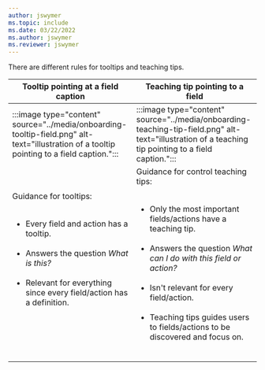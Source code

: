 ```yaml
---
author: jswymer
ms.topic: include
ms.date: 03/22/2022
ms.author: jswymer
ms.reviewer: jswymer
---
```

There are different rules for tooltips and teaching tips.

| Tooltip pointing at a field caption | Teaching tip pointing to a field |
|--|--|
| :::image type="content" source="../media/onboarding-tooltip-field.png" alt-text="illustration of a tooltip pointing to a field caption."::: | :::image type="content" source="../media/onboarding-teaching-tip-field.png" alt-text="illustration of a teaching tip pointing to a field caption."::: |
| Guidance for tooltips:</br><ul></br><li>Every field and action has a tooltip.</li></br><li>Answers the question *What is this?*</li></br><li>Relevant for everything since every field/action has a definition.</li></br></ul></br> | Guidance for control teaching tips:</br><ul></br><li>Only the most important fields/actions have a teaching tip.</li></br><li>Answers the question *What can I do with this field or action?*</li></br><li>Isn't relevant for every field/action.</li></br><li>Teaching tips guides users to fields/actions to be discovered and focus on.</li></br></ul> |
